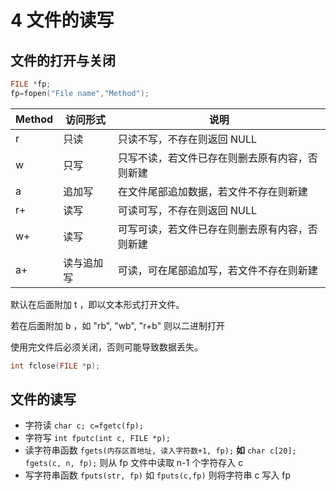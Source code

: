 # 4 文件的读写

## 文件的打开与关闭

```C
FILE *fp;
fp=fopen("File name","Method");
```

| Method | 访问形式   | 说明                                           |
| ------ | ---------- | ---------------------------------------------- |
| r      | 只读       | 只读不写，不存在则返回 NULL                    |
| w      | 只写       | 只写不读，若文件已存在则删去原有内容，否则新建 |
| a      | 追加写     | 在文件尾部追加数据，若文件不存在则新建         |
| r+     | 读写       | 可读可写，不存在则返回 NULL                    |
| w+     | 读写       | 可写可读，若文件已存在则删去原有内容，否则新建 |
| a+     | 读与追加写 | 可读，可在尾部追加写，若文件不存在则新建       |

默认在后面附加 t ，即以文本形式打开文件。

若在后面附加 b ，如 "rb", "wb", "r+b" 则以二进制打开

使用完文件后必须关闭，否则可能导致数据丢失。

```C
int fclose(FILE *p);
```

## 文件的读写

- 字符读 `char c; c=fgetc(fp);`
- 字符写 `int fputc(int c, FILE *p);`
- 读字符串函数 `fgets(内存区首地址, 读入字符数+1, fp);` **如** `char c[20]; fgets(c, n, fp);` 则从 fp 文件中读取 n-1 个字符存入 c
- 写字符串函数 `fputs(str, fp)` 如 `fputs(c,fp)` 则将字符串 c 写入 fp